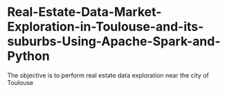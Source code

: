 # Real-Estate-Data-Market-Exploration-in-Toulouse-and-its-suburbs-Using-Apache-Spark-and-Python
The objective is to perform real estate data exploration near the city of Toulouse

